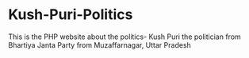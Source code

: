 # Kush-Puri-Politics
This is the PHP website about the politics- Kush Puri the politician from Bhartiya Janta Party from Muzaffarnagar, Uttar Pradesh
